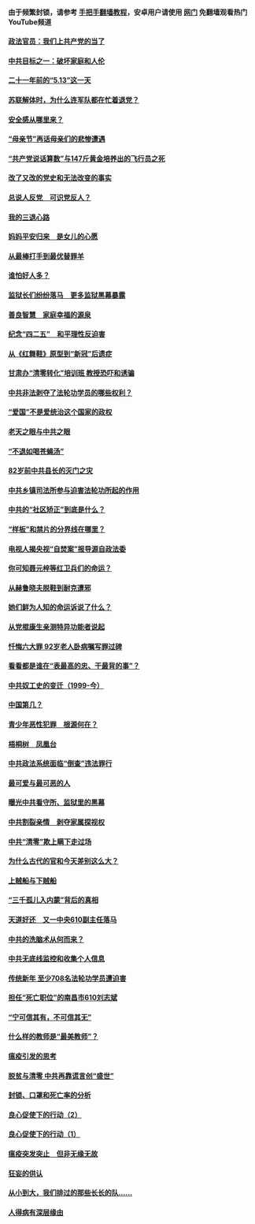 #### 由于频繁封锁，请参考 [手把手翻墙教程](https://github.com/gfw-breaker/guides/wiki/)，安卓用户请使用 [网门](https://github.com/gfw-breaker/nogfw/blob/master/dl.md?t=05220201) 免翻墙观看热门YouTube频道 

#### [政法官员：我们上共产党的当了](../pages/19/425351.md?t=05220201) 

#### [中共目标之一：破坏家庭和人伦](../pages/19/424454.md?t=05220201) 

#### [二十一年前的“5.13”这一天](../pages/19/424814.md?t=05220201) 

#### [苏联解体时，为什么连军队都在忙着退党？](../pages/19/424335.md?t=05220201) 

#### [安全感从哪里来？](../pages/19/424336.md?t=05220201) 

#### [“母亲节”再话母亲们的悲惨遭遇](../pages/19/424234.md?t=05220201) 

#### [“共产党说话算数”与147斤黄金培养出的飞行员之死](../pages/19/424115.md?t=05220201) 

#### [改了又改的党史和无法改变的事实](../pages/19/424037.md?t=05220201) 

#### [总说人反党　可识党反人？](../pages/19/423820.md?t=05220201) 

#### [我的三退心路](../pages/19/423876.md?t=05220201) 

#### [妈妈平安归来　是女儿的心愿](../pages/19/423947.md?t=05220201) 

#### [从最棒打手到最优替罪羊](../pages/19/423819.md?t=05220201) 

#### [谁怕好人多？](../pages/19/423774.md?t=05220201) 

#### [监狱长们纷纷落马　更多监狱黑幕暴露](../pages/19/423787.md?t=05220201) 

#### [善良智慧　家庭幸福的源泉](../pages/19/423632.md?t=05220201) 

#### [纪念“四二五”　和平理性反迫害](../pages/19/423660.md?t=05220201) 

#### [从《红舞鞋》原型到“新冠”后遗症](../pages/19/423509.md?t=05220201) 

#### [甘肃办“清零转化”培训班 教授恐吓和诱骗](../pages/19/423498.md?t=05220201) 

#### [中共非法剥夺了法轮功学员的哪些权利？](../pages/19/423392.md?t=05220201) 

#### [“爱国”不是爱统治这个国家的政权](../pages/19/423029.md?t=05220201) 

#### [老天之眼与中共之眼](../pages/19/423378.md?t=05220201) 

#### [“不退如喝苍蝇汤”](../pages/19/423287.md?t=05220201) 

#### [82岁前中共县长的灭门之灾](../pages/19/423055.md?t=05220201) 

#### [中共乡镇司法所参与迫害法轮功所起的作用](../pages/19/423064.md?t=05220201) 

#### [中共的“社区矫正”到底是什么？](../pages/19/422870.md?t=05220201) 

#### [“样板”和禁片的分界线在哪里？](../pages/19/422704.md?t=05220201) 

#### [电视人揭央视“自焚案”报导源自政法委](../pages/19/422770.md?t=05220201) 

#### [你可知聂元梓等红卫兵们的命运？](../pages/19/422848.md?t=05220201) 

#### [从赫鲁晓夫脱鞋到耐克遭邪](../pages/19/422826.md?t=05220201) 

#### [她们鲜为人知的命运诉说了什么？](../pages/19/422754.md?t=05220201) 

#### [从党棍康生亲测特异功能者说起](../pages/19/422657.md?t=05220201) 

#### [忏悔六大罪 92岁老人卧病嘱写罪过碑](../pages/19/422750.md?t=05220201) 

#### [看看都是谁在“表最高的忠、干最背的事”？](../pages/19/422703.md?t=05220201) 

#### [中共奴工史的变迁（1999-今）](../pages/19/422656.md?t=05220201) 

#### [中国第几？](../pages/19/422496.md?t=05220201) 

#### [青少年恶性犯罪　根源何在？](../pages/19/422449.md?t=05220201) 

#### [梧桐树　凤凰台](../pages/19/422442.md?t=05220201) 

#### [中共政法系统面临“倒查”违法罪行](../pages/19/422497.md?t=05220201) 

#### [最可爱与最可恶的人](../pages/19/422448.md?t=05220201) 

#### [曝光中共看守所、监狱里的黑幕](../pages/19/422390.md?t=05220201) 

#### [中共割裂亲情　剥夺家属探视权](../pages/19/422364.md?t=05220201) 

#### [中共“清零”欺上瞒下走过场](../pages/19/422306.md?t=05220201) 

#### [为什么古代的官和今天差别这么大？](../pages/19/422228.md?t=05220201) 

#### [上贼船与下贼船](../pages/19/422276.md?t=05220201) 

#### [“三千孤儿入内蒙”背后的真相](../pages/19/422229.md?t=05220201) 

#### [天道好还　又一中央610副主任落马](../pages/19/422155.md?t=05220201) 

#### [中共的洗脑术从何而来？](../pages/19/422154.md?t=05220201) 

#### [中共无底线监控和收集个人信息](../pages/19/422039.md?t=05220201) 

#### [传统新年 至少708名法轮功学员遭迫害](../pages/19/421946.md?t=05220201) 

#### [担任“死亡职位”的南昌市610刘志斌](../pages/19/421957.md?t=05220201) 

#### [“宁可信其有，不可信其无”](../pages/19/421691.md?t=05220201) 

#### [什么样的教师是“最美教师”？](../pages/19/421755.md?t=05220201) 

#### [瘟疫引发的思考](../pages/19/421594.md?t=05220201) 

#### [脱贫与清零 中共再靠谎言创“盛世”](../pages/19/421590.md?t=05220201) 

#### [封锁、口罩和死亡率的分析](../pages/19/421495.md?t=05220201) 

#### [良心促使下的行动（2）](../pages/19/421361.md?t=05220201) 

#### [良心促使下的行动（1）](../pages/19/421302.md?t=05220201) 

#### [瘟疫突发突止　但非无缘无故](../pages/19/421281.md?t=05220201) 

#### [狂妄的供认](../pages/19/421199.md?t=05220201) 

#### [从小到大，我们排过的那些长长的队……](../pages/19/421243.md?t=05220201) 

#### [人得病有深层缘由](../pages/19/420864.md?t=05220201) 

